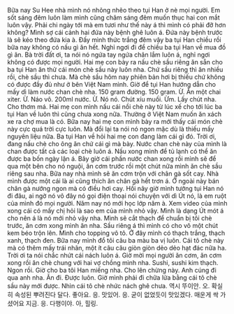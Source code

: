 Bữa nay Su Hee nhà mình nó nhõng nhẽo theo tụi Han ở nè mọi người. Em sốt sáng đêm luôn làm mình cũng chăm sáng đêm muốn thục hai con mắt luôn vậy. Phải chi ngày tới mà em tươi như thế này á thì mình có phải đỡ hơn không? Mình sợ cái cảnh hai đứa này bệnh ghê luôn á. Đứa này bệnh trước là sẽ kéo theo đứa kia à. Đấy mình thức trắng đêm vậy ba tụi Han chiều rồi bữa nay không có nấu gì ăn hết. Nghỉ ngơi đi để chiều ba tụi Han về mua đồ gì ăn. Bà trời đất ơi, ta nói nó ngứa tay ngứa chân lắm luôn á, nghỉ ngơi không có được mọi người. Hai mẹ con bày ra nấu chè sầu riêng ăn sẵn cho ba tụi Han ăn thử cái món chè sầu này luôn nha. Chứ sầu riêng thì ăn nhiều rồi, chè sầu thì chưa. Mà chè sầu hôm nay phiên bản hơi bị thiếu chứ không có được đầy đủ như ở bên Việt Nam mình. Giờ để tụi Han hướng dẫn cho mấy dì làm nước chan chè nha. 150 gram đường. 150 gram. Ừ. Ăn một chai xiter. Ừ. Náo vô. 200ml nước. Ừ. Nó nó. Chút xíu muối. Ừm. Lấy chút nha. Cho thơm má. Hai mẹ con mình nấu cái nồi chè này từ lúc xế cho tới lúc ba tụi Han về luôn thì cũng chưa xong nữa. Thường ở Việt Nam muốn ăn xách xe ra chợ mua là có. Bữa nay hai mẹ con mình bày ra mới thấy cái món chè này cực quá trời cực luôn. Mà đổi lại ta nói nó ngon mặc dù là thiếu mấy nguyên liệu nữa. Ba tụi Han về hỏi hai mẹ con đang làm cái gì đó. Trời ơi, đang nấu chè cho ông ăn chứ cái gì mà bày. Nước chan chè này của mình là chan được tất cả các loại chè luôn á. Nấu xong mình để tủ lạnh có thể ăn được ba bốn ngày lận á. Bây giờ cái phần nước chan xong rồi mình sẽ để qua một bên cho nó nguội, ăn cơm trước rồi một chút nữa mình ăn chè sầu riêng sau nha. Bữa nay nhà mình sẽ ăn cơm trộn với chân gà sốt cay. Nhà mình được một cái là ai cũng thích ăn chân gà hết trơn á. Ở ngoài này bán chân gà nướng ngon mà có điều hơi cay. Hồi nãy giờ mình tưởng tụi Han nó đi đâu, ai ngờ nó vô đây nó gọi điện thoại nói chuyện với dì Út nó, là em ruột của mình đó mọi người. Năm nay nó mới học lớp năm à. Xem video của mình xong cái có mấy chị hỏi là sao em của mình nhỏ vậy. Mình là dạng Út mót á cho nên á là nó mới nhỏ vậy nha. Mình sẽ cắt thạch để chuẩn bị tôi chè trước, ăn cơm xong mình ăn nha. Sầu riêng á thì mình có cho vô một chút kem béo trộn lên. Mình cho topping vô tô. Ở đây mình có thạch trắng, thạch xanh, thạch đen. Bữa nay mình đổ tôi câu ba màu ba vị luôn. Cái tô chè này mà có thêm mấy trái nhãn, một ít câu câu giòn giòn dẻo dẻo hạt đác nữa ha. Trời ơi ta nói chắc nhứt cái nách luôn á. Giờ mời mọi người ăn cơm, ăn cơm xong rồi ăn chè chung với hai vợ chồng mình nha. Sushi, sushi kim thạch. Ngon rồi. Giờ cho ba tôi Han miếng nha. Cho lên chừng này. Anh cúng đi qua anh nha. Ăn đi. Được luôn. Giờ mình phải đi chữa lửa bằng cái tô chè sầu này mới được. Nhìn cái tô chè nhức nách ghê chưa. 역시 뚜이안. 오. 확실히 속성된 뿌려진다 달다. 좋아요. 응. 맛있어. 응. 굳이 없었듯이 맛있겠다. 매운게 싹 가셨어요 지금. 응. 다행이야. 아, 힐링.